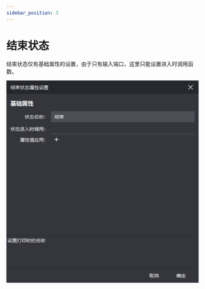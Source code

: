 ```yaml
---
sidebar_position: 3
---
```


# 结束状态

结束状态仅有基础属性的设置，由于只有输入端口，这里只能设置进入时调用函数。

![common_state](/img/props/end_state.png)